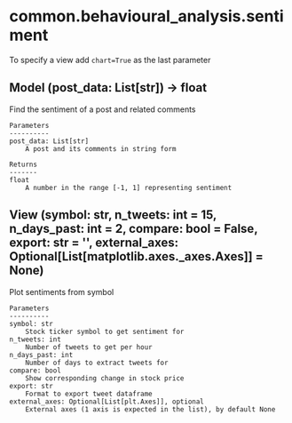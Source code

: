 # common.behavioural_analysis.sentiment

To specify a view add `chart=True` as the last parameter

## Model (post_data: List[str]) -> float

Find the sentiment of a post and related comments

    Parameters
    ----------
    post_data: List[str]
        A post and its comments in string form

    Returns
    -------
    float
        A number in the range [-1, 1] representing sentiment

## View (symbol: str, n_tweets: int = 15, n_days_past: int = 2, compare: bool = False, export: str = '', external_axes: Optional[List[matplotlib.axes._axes.Axes]] = None)

Plot sentiments from symbol

    Parameters
    ----------
    symbol: str
        Stock ticker symbol to get sentiment for
    n_tweets: int
        Number of tweets to get per hour
    n_days_past: int
        Number of days to extract tweets for
    compare: bool
        Show corresponding change in stock price
    export: str
        Format to export tweet dataframe
    external_axes: Optional[List[plt.Axes]], optional
        External axes (1 axis is expected in the list), by default None
